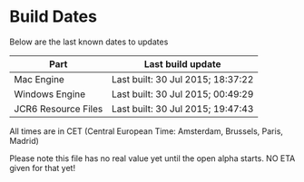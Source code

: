 # Build Dates

Below are the last known dates to updates

Part | Last build update
-----|-----
Mac Engine | Last built: 30 Jul 2015; 18:37:22
Windows Engine | Last built: 30 Jul 2015; 00:49:29
JCR6 Resource Files | Last built: 30 Jul 2015; 19:47:43
All times are in CET (Central European Time: Amsterdam, Brussels, Paris, Madrid)


Please note this file has no real value yet until the open alpha starts. NO ETA given for that yet!
